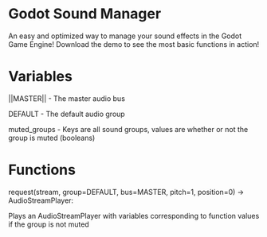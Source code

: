 # Godot Sound Manager
An easy and optimized way to manage your sound effects in the Godot Game Engine!
Download the demo to see the most basic functions in action!

# Variables

||MASTER|| - The master audio bus

DEFAULT - The default audio group

muted_groups - Keys are all sound groups, values are whether or not the group is muted (booleans)

# Functions
request(stream, group=DEFAULT, bus=MASTER, pitch=1, position=0) -> AudioStreamPlayer:

Plays an AudioStreamPlayer with variables corresponding to function values if the group is not muted


